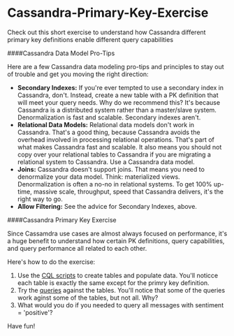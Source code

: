 # Cassandra-Primary-Key-Exercise
Check out this short exercise to understand how Cassandra different primary key definitions enable different query capabilities

####Cassandra Data Model Pro-Tips

Here are a few Cassandra data modeling pro-tips and principles to stay out of trouble and get you moving the right direction:
- **Secondary Indexes:** If you're ever tempted to use a secondary index in Cassandra, don't. Instead, create a new table with a PK definition that will meet your query needs. Why do we recommend this? It's because Cassandra is a distributed system rather than a master/slave system. Denormalization is fast and scalable. Secondary indexes aren't.
- **Relational Data Models:** Relational data models don't work in Cassandra. That's a good thing, because Cassandra avoids the overhead involved in processing relational operations. That's part of what makes Cassandra fast and scalable. It also means you should not copy over your relational tables to Cassandra if you are migrating a relational system to Cassandra. Use a Cassandra data model.
- **Joins:** Cassandra doesn't support joins. That means you need to denormalize your data model. Think: materialized views. Denormalization is often a no-no in relational systems. To get 100% up-time, massive scale, throughput, speed that Cassandra delivers, it's the right way to go.
- **Allow Filtering:** See the advice for Secondary Indexes, above.

####Cassandra Primary Key Exercise

Since Cassamdra use cases are almost always focused on performance, it's a huge benefit to understand how certain PK definitions, query capabilities, and query performance all related to each other.

Here's how to do the exercise:
1) Use the [CQL scripts](https://github.com/RichReffner/Cassandra-Primary-Key-Exercise/blob/rich-mods-1/Cassandra-Primary-Key-Tables-Data.cql) to create tables and populate data. You'll noticce each table is exactly the same except for the primry key definition.
2) Try the [queries](https://github.com/RichReffner/Cassandra-Primary-Key-Exercise/blob/master/Cassandra-Primary-Key-Queries.cql) against the tables. You'll notice that some of the queries work aginst some of the tables, but not all. Why?
3) What would you do if you needed to query all messages with sentiment = 'positive'?

Have fun!

